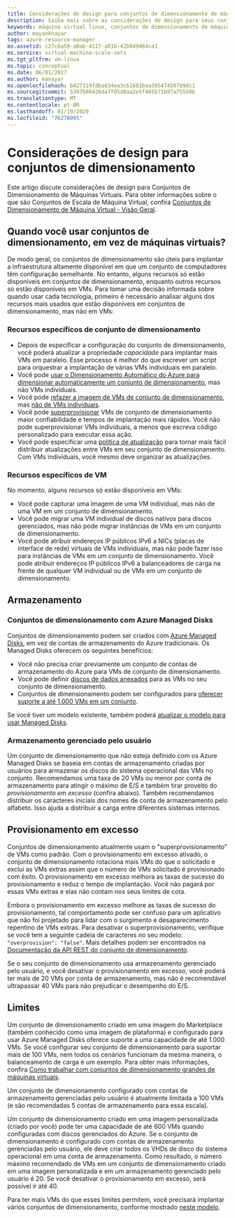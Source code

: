 ```yaml
---
title: Considerações de design para conjuntos de dimensionamento de máquinas virtuais do Azure
description: Saiba mais sobre as considerações de design para seus conjuntos de dimensionamento de máquinas virtuais do Azure. Compare os recursos dos conjuntos de dimensionamento com recursos de VM.
keywords: máquina virtual linux, conjuntos de dimensionamento de máquina virtual
author: mayanknayar
tags: azure-resource-manager
ms.assetid: c27c6a59-a0ab-4117-a01b-42b049464ca1
ms.service: virtual-machine-scale-sets
ms.tgt_pltfrm: vm-linux
ms.topic: conceptual
ms.date: 06/01/2017
ms.author: manayar
ms.openlocfilehash: b427319fdba634ea3c61681baa30547450709dc1
ms.sourcegitcommit: 5397b08426da7f05d8aa2e5f465b71b97a75550b
ms.translationtype: MT
ms.contentlocale: pt-BR
ms.lasthandoff: 01/19/2020
ms.locfileid: "76278095"
---
```

# <a name="design-considerations-for-scale-sets"></a>Considerações de design para conjuntos de dimensionamento
Este artigo discute considerações de design para Conjuntos de Dimensionamento de Máquinas Virtuais. Para obter informações sobre o que são Conjuntos de Escala de Máquina Virtual, confira [Conjuntos de Dimensionamento de Máquina Virtual - Visão Geral](virtual-machine-scale-sets-overview.md).

## <a name="when-to-use-scale-sets-instead-of-virtual-machines"></a>Quando você usar conjuntos de dimensionamento, em vez de máquinas virtuais?
De modo geral, os conjuntos de dimensionamento são úteis para implantar a infraestrutura altamente disponível em que um conjunto de computadores têm configuração semelhante. No entanto, alguns recursos só estão disponíveis em conjuntos de dimensionamento, enquanto outros recursos só estão disponíveis em VMs. Para tomar uma decisão informada sobre quando usar cada tecnologia, primeiro é necessário analisar alguns dos recursos mais usados que estão disponíveis em conjuntos de dimensionamento, mas não em VMs:

### <a name="scale-set-specific-features"></a>Recursos específicos de conjunto de dimensionamento

- Depois de especificar a configuração do conjunto de dimensionamento, você poderá atualizar a propriedade *capacidade* para implantar mais VMs em paralelo. Esse processo é melhor do que escrever um script para orquestrar a implantação de várias VMs individuais em paralelo.
- Você pode [usar o Dimensionamento Automático do Azure para dimensionar automaticamente um conjunto de dimensionamento](./virtual-machine-scale-sets-autoscale-overview.md), mas não VMs individuais.
- Você pode [refazer a imagem de VMs de conjunto de dimensionamento](https://docs.microsoft.com/rest/api/compute/virtualmachinescalesets/reimage), mas [não de VMs individuais](https://docs.microsoft.com/rest/api/compute/virtualmachines).
- Você pode [superprovisionar](https://docs.microsoft.com/azure/virtual-machine-scale-sets/virtual-machine-scale-sets-design-overview#overprovisioning) VMs de conjunto de dimensionamento maior confiabilidade e tempos de implantação mais rápidos. Você não pode superprovisionar VMs individuais, a menos que escreva código personalizado para executar essa ação.
- Você pode especificar uma [política de atualização](./virtual-machine-scale-sets-upgrade-scale-set.md) para tornar mais fácil distribuir atualizações entre VMs em seu conjunto de dimensionamento. Com VMs individuais, você mesmo deve organizar as atualizações.

### <a name="vm-specific-features"></a>Recursos específicos de VM

No momento, alguns recursos só estão disponíveis em VMs:

- Você pode capturar uma imagem de uma VM individual, mas não de uma VM em um conjunto de dimensionamento.
- Você pode migrar uma VM individual de discos nativos para discos gerenciados, mas não pode migrar instâncias de VMs em um conjunto de dimensionamento.
- Você pode atribuir endereços IP públicos IPv6 a NICs (placas de interface de rede) virtuais de VMs individuais, mas não pode fazer isso para instâncias de VMs em um conjunto de dimensionamento. Você pode atribuir endereços IP públicos IPv6 a balanceadores de carga na frente de qualquer VM individual ou de VMs em um conjunto de dimensionamento.

## <a name="storage"></a>Armazenamento

### <a name="scale-sets-with-azure-managed-disks"></a>Conjuntos de dimensionamento com Azure Managed Disks
Conjuntos de dimensionamento podem ser criados com [Azure Managed Disks](../virtual-machines/windows/managed-disks-overview.md), em vez de contas de armazenamento do Azure tradicionais. Os Managed Disks oferecem os seguintes benefícios:
- Você não precisa criar previamente um conjunto de contas de armazenamento do Azure para VMs de conjunto de dimensionamento.
- Você pode definir [discos de dados anexados](virtual-machine-scale-sets-attached-disks.md) para as VMs no seu conjunto de dimensionamento.
- Conjuntos de dimensionamento podem ser configurados para [oferecer suporte a até 1.000 VMs em um conjunto](virtual-machine-scale-sets-placement-groups.md). 

Se você tiver um modelo existente, também poderá [atualizar o modelo para usar Managed Disks](virtual-machine-scale-sets-convert-template-to-md.md).

### <a name="user-managed-storage"></a>Armazenamento gerenciado pelo usuário
Um conjunto de dimensionamento que não esteja definido com os Azure Managed Disks se baseia em contas de armazenamento criadas por usuários para armazenar os discos do sistema operacional das VMs no conjunto. Recomendamos uma taxa de 20 VMs ou menor por conta de armazenamento para atingir o máximo de E/S e também tirar proveito do _provisionamento em excesso_ (confira abaixo). Também recomendamos distribuir os caracteres iniciais dos nomes de conta de armazenamento pelo alfabeto. Isso ajuda a distribuir a carga entre diferentes sistemas internos. 


## <a name="overprovisioning"></a>Provisionamento em excesso
Conjuntos de dimensionamento atualmente usam o "superprovisionamento" de VMs como padrão. Com o provisionamento em excesso ativado, o conjunto de dimensionamento rotaciona mais VMs do que o solicitado e exclui as VMs extras assim que o número de VMs solicitado é provisionado com êxito. O provisionamento em excesso melhora as taxas de sucesso do provisionamento e reduz o tempo de implantação. Você não pagará por essas VMs extras e elas não contam nos seus limites de cota.

Embora o provisionamento em excesso melhore as taxas de sucesso do provisionamento, tal comportamento pode ser confuso para um aplicativo que não foi projetado para lidar com o surgimento e desaparecimento repentino de VMs extras. Para desativar o superprovisionamento, verifique se você tem a seguinte cadeia de caracteres no seu modelo: `"overprovision": "false"`. Mais detalhes podem ser encontrados na [Documentação da API REST do conjunto de dimensionamento](/rest/api/virtualmachinescalesets/create-or-update-a-set).

Se o seu conjunto de dimensionamento usa armazenamento gerenciado pelo usuário, e você desativar o provisionamento em excesso, você poderá ter mais de 20 VMs por conta de armazenamento, mas não é recomendável ultrapassar 40 VMs para não prejudicar o desempenho do E/S. 

## <a name="limits"></a>Limites
Um conjunto de dimensionamento criado em uma imagem do Marketplace (também conhecido como uma imagem de plataforma) e configurado para usar Azure Managed Disks oferece suporte a uma capacidade de até 1.000 VMs. Se você configurar seu conjunto de dimensionamento para suportar mais de 100 VMs, nem todos os cenários funcionam da mesma maneira, o balanceamento de carga é um exemplo. Para obter mais informações, confira [Como trabalhar com conjuntos de dimensionamento grandes de máquinas virtuais](virtual-machine-scale-sets-placement-groups.md). 

Um conjunto de dimensionamento configurado com contas de armazenamento gerenciadas pelo usuário é atualmente limitada a 100 VMs (e são recomendadas 5 contas de armazenamento para essa escala).

Um conjunto de dimensionamento criado em uma imagem personalizada (criado por você) pode ter uma capacidade de até 600 VMs quando configuradas com discos gerenciados do Azure. Se o conjunto de dimensionamento é configurado com contas de armazenamento gerenciadas pelo usuário, ele deve criar todos os VHDs de disco do sistema operacional em uma conta de armazenamento. Como resultado, o número máximo recomendado de VMs em um conjunto de dimensionamento criado em uma imagem personalizada e em um armazenamento gerenciado pelo usuário é 20. Se você desativar o provisionamento em excesso, será possível ir até 40.

Para ter mais VMs do que esses limites permitem, você precisará implantar vários conjuntos de dimensionamento, conforme mostrado [neste modelo](https://github.com/Azure/azure-quickstart-templates/tree/master/301-custom-images-at-scale).

